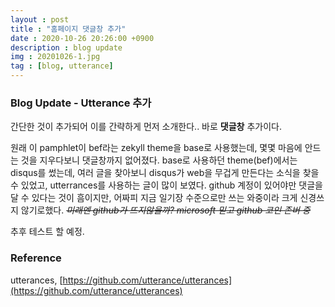 ```yaml
---
layout : post
title : "홈페이지 댓글창 추가"
date : 2020-10-26 20:26:00 +0900
description : blog update
img : 20201026-1.jpg
tag : [blog, utterance]
---
```


###  Blog Update - Utterance 추가

간단한 것이 추가되어 이를 간략하게 먼저 소개한다.. 바로 __댓글창__ 추가이다.

원래 이 pamphlet이 bef라는 zekyll theme을 base로 사용했는데, 몇몇 마음에 안드는 것을 지우다보니 댓글창까지 없어졌다. base로 사용하던 theme(bef)에서는 disqus를 썼는데, 여러 글을 찾아보니 disqus가 web을 무겁게 만든다는 소식을 찾을 수 있었고, utterrances를 사용하는 글이 많이 보였다. github 계정이 있어야만 댓글을 달 수 있다는 것이 흠이지만, 어짜피 지금 일기장 수준으로만 쓰는 와중이라 크게 신경쓰지 않기로했다. ~~*미래엔 github가 뜨지않을까? microsoft 믿고 github 코인 존버 중*~~ 

추후 테스트 할 예정.



### Reference

utterances, [https://github.com/utterance/utterances](https://github.com/utterance/utterances)
